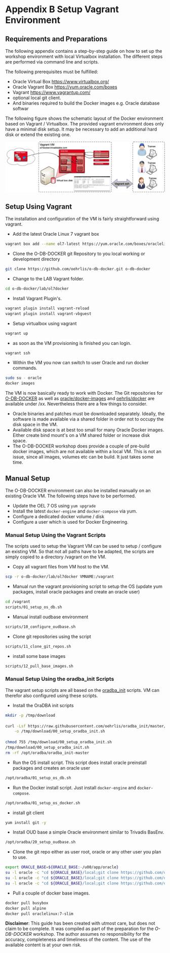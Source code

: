 # Appendix B Setup Vagrant Environment

## Requirements and Preparations

The following appendix contains a step-by-step guide on how to set up the workshop environment with local Virtualbox installation. The different steps are performed via command line and scripts. 

The following prerequisites must be fulfilled:

- Oracle Virtual Box https://www.virtualbox.org/
- Oracle Vagrant Box https://yum.oracle.com/boxes
- Vagrant https://www.vagrantup.com/
- optional local git client.
- And binaries required to build the Docker images e.g. Oracle database softwar

The following figure shows the schematic layout of the Docker environment based on Vagrant / Virtualbox. The provided vagrant environment does only have a minimal disk setup. It may be necessary to add an additional hard disk or extend the existing one.

![Vagrant VM Workshop Architecture](../images/Vagrant-Environment.png)

## Setup Using Vagrant

The installation and configuration of the VM is fairly straightforward using vagrant. 

* Add the latest Oracle Linux 7 vagrant box

```bash
vagrant box add --name ol7-latest https://yum.oracle.com/boxes/oraclelinux/latest/ol7-latest.box
```

* Clone the O-DB-DOCKER git Repository to you local working or development directory

```bash
git clone https://github.com/oehrlis/o-db-docker.git o-db-docker
```

* Change to the LAB Vagrant folder.

```bash
cd o-db-docker/lab/ol7docker
```

* Install Vagrant Plugin's.

```bash
vagrant plugin install vagrant-reload
vagrant plugin install vagrant-vbguest
```

* Setup virtualbox using vagrant

```bash
vagrant up
```

* as soon as the VM provisioning is finished you can login.

```bash
vagrant ssh
```

* Within the VM you now can switch to user Oracle and run docker commands.

```bash
sudo su - oracle
docker images
```

The VM is now basically ready to work with Docker. The Git repositories for [O-DB-DOCKER](https://github.com/oehrlis/o-db-docker) as well as [oracle/docker-images](https://github.com/oracle/docker-images) and [oehrlis/docker](https://github.com/oehrlis/docker) are available under /xx. Nevertheless there are a few things to consider.

- Oracle binaries and patches must be downloaded separately. Ideally, the software is made available via a shared folder in order not to occupy the disk space in the VM. 
- Available disk space is at best too small for many Oracle Docker images. Either create bind mount's on a VM shared folder or increase disk space.
- The O-DB-DOCKER workshop does provide a couple of pre-build docker images, which are not available within a local VM. This is not an issue, since all images, volumes etc can be build. It just takes some time.

## Manual Setup

The O-DB-DOCKER environment can also be installed manually on an existing Oracle VM. The following steps have to be performed.

- Update the OEL 7 OS using `yum upgrade`
- Install the latest `docker-engine` and `docker-compose` via yum.
- Configure a dedicated docker volume / disk
- Configure a user which is used for Docker Engineering.

### Manual Setup Using the Vagrant Scripts

The scripts used to setup the Vagrant VM can be used to setup / configure an existing VM. So that not all paths have to be adapted, the scripts are simply copied to a directory /vagrant on the VM.

- Copy all vagrant files from VM host to the VM.

```bash
scp -r o-db-docker/lab/ol7docker VMNAME:/vagrant
```

- Manual run the vagrant provisioning script to setup the OS (update yum packages, install oracle packages and create an oracle user)

```bash
cd /vagrant
scripts/01_setup_os_db.sh
```

- Manual install oudbase environment

```bash
scripts/10_configure_oudbase.sh
```

- Clone git repositories using the script

```bash
scripts/11_clone_git_repos.sh
```

- install some base images

```bash
scripts/12_pull_base_images.sh
```

### Manual Setup Using the oradba_init Scripts

The vagrant setup scripts are all based on the [oradba_init](https://github.com/oehrlis/oradba_init) scripts. VM can therefor also configured using these scripts.

- Install the OraDBA init scripts

```bash
mkdir -p /tmp/download

curl -Lsf https://raw.githubusercontent.com/oehrlis/oradba_init/master/bin/00_setup_oradba_init.sh \
    -o /tmp/download/00_setup_oradba_init.sh

chmod 755 /tmp/download/00_setup_oradba_init.sh
/tmp/download/00_setup_oradba_init.sh
rm -rf /opt/oradba/oradba_init-master
```

- Run the OS install script. This script does install oracle preinstall packages and creates an oracle user

```bash
/opt/oradba/01_setup_os_db.sh
```

- Run the Docker install script. Just install `docker-engine` and `docker-compose`.

```bash
/opt/oradba/01_setup_os_docker.sh
```

- install git client

```bash
yum install git -y
```

- Install OUD base a simple Oracle environment similar to Trivadis BasEnv.
  
```bash
/opt/oradba/20_setup_oudbase.sh
```

- Clone the git repo either as user root, oracle or any other user you plan to use.

```bash
export ORACLE_BASE=${ORACLE_BASE:-/u00/app/oracle}
su -l oracle -c "cd ${ORACLE_BASE}/local;git clone https://github.com/oehrlis/o-db-docker.git"
su -l oracle -c "cd ${ORACLE_BASE}/local;git clone https://github.com/oehrlis/docker.git"
su -l oracle -c "cd ${ORACLE_BASE}/local;git clone https://github.com/oracle/docker-images.git"
```

- Pull a couple of docker base images.

```bash
docker pull busybox
docker pull alpine
docker pull oraclelinux:7-slim
```

**Disclaimer**: This guide has been created with utmost care, but does not claim to be complete. It was compiled as part of the preparation for the *O-DB-DOCKER* workshop. The author assumes no responsibility for the accuracy, completeness and timeliness of the content. The use of the available content is at your own risk.